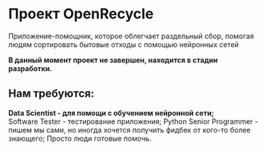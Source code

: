 # Проект OpenRecycle
Приложение-помощник, которое облегчает раздельный сбор, помогая людям сортировать бытовые отходы с помощью нейронных сетей  
  
**В данный момент проект не завершен, находится в стадии разработки.**  
  
## Нам требуются:
**Data Scientist - для помощи с обучением нейронной сети;**  
Software Tester - тестирование приложения;
Python Senior Programmer - пишем мы сами, но иногда хочется получить фидбек от кого-то более знающего;
Просто люди готовые помочь.

